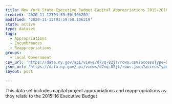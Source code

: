```yaml
---
title: New York State Executive Budget Capital Appropriations 2015-2016
created: '2020-11-12T03:59:50.106209'
modified: '2020-11-12T03:59:50.106219'
state: active
type: dataset
tags:
  - Appropriations
  - Encumbrances
  - Reappropriations
groups:
  - Local Government
csv_url: 'https://data.ny.gov/api/views/d7vq-82jt/rows.csv?accessType=DOWNLOAD'
json_url: 'https://data.ny.gov/api/views/d7vq-82jt/rows.json?accessType=DOWNLOAD'
layout: post

---
```

This data set includes capital project appropriations and reappropriations as they relate to the 2015-16 Executive Budget
